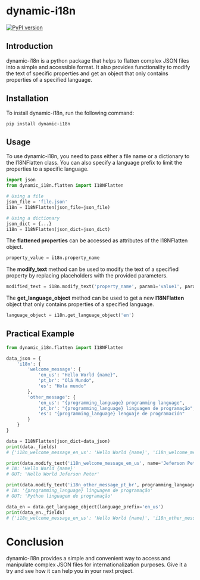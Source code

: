 # dynamic-i18n

[![PyPI version](https://badge.fury.io/py/dynamic-i18n.svg)](https://pypi.org/project/dynamic-i18n/)

## Introduction
dynamic-i18n is a python package that helps to flatten complex JSON files into a simple and accessible format. It also provides functionality to modify the text of specific properties and get an object that only contains properties of a specified language.

## Installation
To install dynamic-i18n, run the following command:

```shell
pip install dynamic-i18n
```
## Usage
To use dynamic-i18n, you need to pass either a file name or a dictionary to the I18NFlatten class. You can also specify a language prefix to limit the properties to a specific language.

```python
import json
from dynamic_i18n.flatten import I18NFlatten

# Using a file
json_file = 'file.json'
i18n = I18NFlatten(json_file=json_file)

# Using a dictionary
json_dict = {...}
i18n = I18NFlatten(json_dict=json_dict)
```

The **flattened properties** can be accessed as attributes of the I18NFlatten object.

```python
property_value = i18n.property_name
```
The **modify_text** method can be used to modify the text of a specified property by replacing placeholders with the provided parameters.

```python
modified_text = i18n.modify_text('property_name', param1='value1', param2='value2')
```

The **get_language_object** method can be used to get a new **I18NFlatten** object that only contains properties of a specified language.

```python
language_object = i18n.get_language_object('en')
```

## Practical Example

```python
from dynamic_i18n.flatten import I18NFlatten

data_json = {
    'i18n': {
        'welcome_message': {
            'en_us': "Hello World {name}",
            'pt_br': "Olá Mundo",
            'es': "Hola mundo"
        },
        'other_message': {
            'en_us': "{programming_language} programming language",
            'pt_br': "{programming_language} linguagem de programação",
            'es': "{programming_language} lenguaje de programación"
        }
    }
}

data = I18NFlatten(json_dict=data_json)
print(data._fields)
# {'i18n_welcome_message_en_us': 'Hello World {name}', 'i18n_welcome_message_pt_br': 'Olá Mundo', 'i18n_welcome_message_es': 'Hola mundo', 'i18n_other_message_en_us': '{programming_language} programming language', 'i18n_other_message_pt_br': '{programming_language} linguagem de programação', 'i18n_other_message_es': '{programming_language} lenguaje de programación'}

print(data.modify_text('i18n_welcome_message_en_us', name='Jeferson Peter'))
# IN: 'Hello World {name}'
# OUT: 'Hello World Jeferson Peter'

print(data.modify_text('i18n_other_message_pt_br', programming_language='Python'))
# IN: '{programming_language} linguagem de programação'
# OUT: 'Python linguagem de programação'

data_en = data.get_language_object(language_prefix='en_us')
print(data_en._fields)
# {'i18n_welcome_message_en_us': 'Hello World {name}', 'i18n_other_message_en_us': '{programming_language} programming language'}
```

# Conclusion
dynamic-i18n provides a simple and convenient way to access and manipulate complex JSON files for internationalization purposes. Give it a try and see how it can help you in your next project.